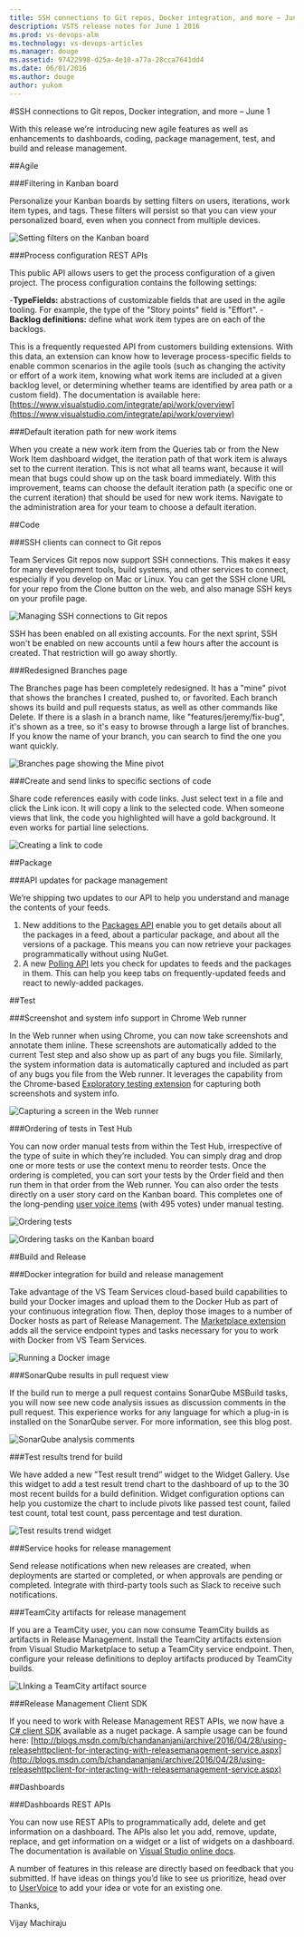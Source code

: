 ```yaml
---
title: SSH connections to Git repos, Docker integration, and more – June 1
description: VSTS release notes for June 1 2016
ms.prod: vs-devops-alm
ms.technology: vs-devops-articles
ms.manager: douge
ms.assetid: 97422998-d25a-4e10-a77a-28cca7641dd4
ms.date: 06/01/2016
ms.author: douge
author: yukom
---
```


#SSH connections to Git repos, Docker integration, and more – June 1

With this release we’re introducing new agile features as well as enhancements to dashboards, coding, package management, test, and build and release management.

##Agile

###Filtering in Kanban board

Personalize your Kanban boards by setting filters on users, iterations, work item types, and tags. These filters will persist so that you can view your personalized board, even when you connect from multiple devices.

![Setting filters on the Kanban board](_img/6_01_01.png)

###Process configuration REST APIs

This public API allows users to get the process configuration of a given project. The process configuration contains the following settings:

-**TypeFields:** abstractions of customizable fields that are used in the agile tooling. For example, the type of the "Story points" field is "Effort". 
-**Backlog definitions:** define what work item types are on each of the backlogs.

This is a frequently requested API from customers building extensions. With this data, an extension can know how to leverage process-specific fields to enable common scenarios in the agile tools (such as changing the activity or effort of a work item, knowing what work items are included at a given backlog level, or determining whether teams are identified by area path or a custom field). The documentation is available here: [https://www.visualstudio.com/integrate/api/work/overview](https://www.visualstudio.com/integrate/api/work/overview)

###Default iteration path for new work items

When you create a new work item from the Queries tab or from the New Work Item dashboard widget, the iteration path of that work item is always set to the current iteration. This is not what all teams want, because it will mean that bugs could show up on the task board immediately. With this improvement, teams can choose the default iteration path (a specific one or the current iteration) that should be used for new work items. Navigate to the administration area for your team to choose a default iteration.

##Code

###SSH clients can connect to Git repos

Team Services Git repos now support SSH connections. This makes it easy for many development tools, build systems, and other services to connect, especially if you develop on Mac or Linux. You can get the SSH clone URL for your repo from the Clone button on the web, and also manage SSH keys on your profile page.

![Managing SSH connections to Git repos](_img/6_01_02.png)

SSH has been enabled on all existing accounts. For the next sprint, SSH won't be enabled on new accounts until a few hours after the account is created. That restriction will go away shortly.

###Redesigned Branches page

The Branches page has been completely redesigned. It has a "mine" pivot that shows the branches I created, pushed to, or favorited. Each branch shows its build and pull requests status, as well as other commands like Delete. If there is a slash in a branch name, like "features/jeremy/fix-bug", it's shown as a tree, so it's easy to browse through a large list of branches. If you know the name of your branch, you can search to find the one you want quickly.

![Branches page showing the Mine pivot](_img/6_01_03.png)

###Create and send links to specific sections of code

Share code references easily with code links. Just select text in a file and click the Link icon. It will copy a link to the selected code. When someone views that link, the code you highlighted will have a gold background. It even works for partial line selections.

![Creating a link to code](_img/6_01_04.png)

##Package

###API updates for package management

We’re shipping two updates to our API to help you understand and manage the contents of your feeds.

1. New additions to the [Packages API](https://www.visualstudio.com/integrate/api/packaging/packages) enable you to get details about all the packages in a feed, about a particular package, and about all the versions of a package. This means you can now retrieve your packages programmatically without using NuGet.
2. A new [Polling API](https://www.visualstudio.com/integrate/api/packaging/polling) lets you check for updates to feeds and the packages in them. This can help you keep tabs on frequently-updated feeds and react to newly-added packages.

##Test

###Screenshot and system info support in Chrome Web runner

In the Web runner when using Chrome, you can now take screenshots and annotate them inline. These screenshots are automatically added to the current Test step and also show up as part of any bugs you file. Similarly, the system information data is automatically captured and included as part of any bugs you file from the Web runner. It leverages the capability from the Chrome-based [Exploratory testing extension](https://marketplace.visualstudio.com/items?itemName=ms.vss-exploratorytesting-web) for capturing both screenshots and system info.

![Capturing a screen in the Web runner](_img/6_01_05.png)

###Ordering of tests in Test Hub

You can now order manual tests from within the Test Hub, irrespective of the type of suite in which they’re included. You can simply drag and drop one or more tests or use the context menu to reorder tests. Once the ordering is completed, you can sort your tests by the Order field and then run them in that order from the Web runner. You can also order the tests directly on a user story card on the Kanban board. This completes one of the long-pending [user voice items](https://visualstudio.uservoice.com/forums/330519-vso/suggestions/4147125-enable-changing-the-order-of-test-cases-on-the-web) (with 495 votes) under manual testing.

![Ordering tests](_img/6_01_06.png)

![Ordering tasks on the Kanban board](_img/6_01_07.png)

##Build and Release

###Docker integration for build and release management

Take advantage of the VS Team Services cloud-based build capabilities to build your Docker images and upload them to the Docker Hub as part of your continuous integration flow. Then, deploy those images to a number of Docker hosts as part of Release Management. The [Marketplace extension](https://marketplace.visualstudio.com/items?itemName=ms-vscs-rm.docker) adds all the service endpoint types and tasks necessary for you to work with Docker from VS Team Services.

![Running a Docker image](_img/6_01_08.png)

###SonarQube results in pull request view

If the build run to merge a pull request contains SonarQube MSBuild tasks, you will now see new code analysis issues as discussion comments in the pull request. This experience works for any language for which a plug-in is installed on the SonarQube server. For more information, see this blog post.

![SonarQube analysis comments](_img/6_01_09.png)

###Test results trend for build

We have added a new ”Test result trend” widget to the Widget Gallery. Use this widget to add a test result trend chart to the dashboard of up to the 30 most recent builds for a build definition. Widget configuration options can help you customize the chart to include pivots like passed test count, failed test count, total test count, pass percentage and test duration.

![Test results trend widget](_img/6_01_10.png)

###Service hooks for release management

Send release notifications when new releases are created, when deployments are started or completed, or when approvals are pending or completed. Integrate with third-party tools such as Slack to receive such notifications.

###TeamCity artifacts for release management

If you are a TeamCity user, you can now consume TeamCity builds as artifacts in Release Management. Install the TeamCity artifacts extension from Visual Studio Marketplace to setup a TeamCity service endpoint. Then, configure your release definitions to deploy artifacts produced by TeamCity builds.

![LInking a TeamCity artifact source](_img/6_01_11.png)

###Release Management Client SDK

If you need to work with Release Management REST APIs, we now have a [C# client SDK](https://www.nuget.org/packages/Microsoft.VisualStudio.Services.Release.Client/) available as a nuget package. A sample usage can be found here: [http://blogs.msdn.com/b/chandananjani/archive/2016/04/28/using-releasehttpclient-for-interacting-with-releasemanagement-service.aspx](http://blogs.msdn.com/b/chandananjani/archive/2016/04/28/using-releasehttpclient-for-interacting-with-releasemanagement-service.aspx)

##Dashboards

###Dashboards REST APIs

You can now use REST APIs to programmatically add, delete and get information on a dashboard. The APIs also let you add, remove, update, replace, and get information on a widget or a list of widgets on a dashboard. The documentation is available on [Visual Studio online docs](https://aka.ms/dashboardapi).

A number of features in this release are directly based on feedback that you submitted. If have ideas on things you’d like to see us prioritize, head over to [UserVoice](https://visualstudio.uservoice.com/forums/330519-vso) to add your idea or vote for an existing one.

Thanks,

Vijay Machiraju